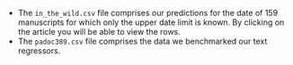 * The `in_the_wild.csv` file comprises our predictions for the date of 159 manuscripts for which only the upper date limit is known. By clicking on the article you will be able to view the rows.
* The `padoc389.csv` file comprises the data we benchmarked our text regressors.
